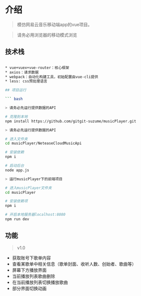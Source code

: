 # 介绍
> 模仿网易云音乐移动端app的vue项目。

> 请务必用浏览器的移动模式浏览

## 技术栈

``` bash

* vue+vuex+vue-router：核心框架
* axios：请求数据
* webpack：自动化构建工具，初始配置由vue-cli提供
* less: css预处理语言

## 项目运行

``` bash

> 请务必先运行提供数据的API

# 克隆到本地
npm install https://github.com/gitgit-suzume/musicPlayer.git

> 请务必先运行提供数据的API

# 进入文件夹
cd musicPlayer/NeteaseCloudMusicApi

# 安装依赖
npm i

# 启动后台
node app.js

> 运行musicPlayer下的前端项目

# 进入musicPlayer文件夹
cd musicPlayer

# 安装依赖项
npm i

# 开启本地服务器localhost:8080
npm run dev

```

## 功能

> v1.0

* 获取账号下歌单内容
* 查看某歌单中相关信息（歌单封面、收听人数、创始者、歌曲等）
* 屏幕下方播放界面
* 当前播放列表歌曲删除
* 在当前播放列表切换播放歌曲
* 部分界面切换动画